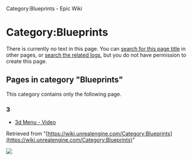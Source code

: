 Category:Blueprints - Epic Wiki                    

Category:Blueprints
===================

There is currently no text in this page. You can [search for this page title](/Special:Search/Blueprints "Special:Search/Blueprints") in other pages, or [search the related logs](https://wiki.unrealengine.com/index.php?title=Special:Log&page=Category:Blueprints), but you do not have permission to create this page.

Pages in category "Blueprints"
------------------------------

This category contains only the following page.

### 3

*   [3d Menu - Video](/3d_Menu_-_Video "3d Menu - Video")

Retrieved from "[https://wiki.unrealengine.com/Category:Blueprints](https://wiki.unrealengine.com/Category:Blueprints)"

  ![](https://tracking.unrealengine.com/track.png)